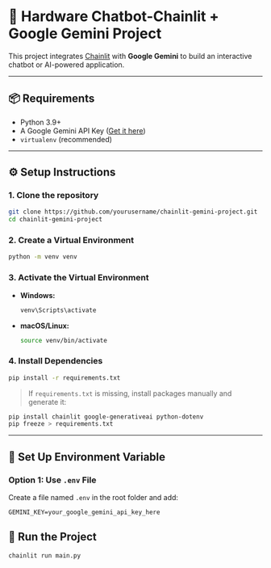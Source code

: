 # 🔗 Hardware Chatbot-Chainlit + Google Gemini Project

This project integrates [Chainlit](https://docs.chainlit.io) with **Google Gemini** to build an interactive chatbot or AI-powered application.

---

## 📦 Requirements

- Python 3.9+
- A Google Gemini API Key ([Get it here](https://makersuite.google.com/app/apikey))
- `virtualenv` (recommended)

---

## ⚙️ Setup Instructions

### 1. Clone the repository

```bash
git clone https://github.com/yourusername/chainlit-gemini-project.git
cd chainlit-gemini-project
```

### 2. Create a Virtual Environment

```bash
python -m venv venv
```

### 3. Activate the Virtual Environment

- **Windows:**

  ```bash
  venv\Scripts\activate
  ```

- **macOS/Linux:**

  ```bash
  source venv/bin/activate
  ```

### 4. Install Dependencies

```bash
pip install -r requirements.txt
```

> If `requirements.txt` is missing, install packages manually and generate it:

```bash
pip install chainlit google-generativeai python-dotenv
pip freeze > requirements.txt
```

---

## 🔐 Set Up Environment Variable

### Option 1: Use `.env` File

Create a file named `.env` in the root folder and add:

```env
GEMINI_KEY=your_google_gemini_api_key_here
```

## 🚀 Run the Project

```bash
chainlit run main.py
```
